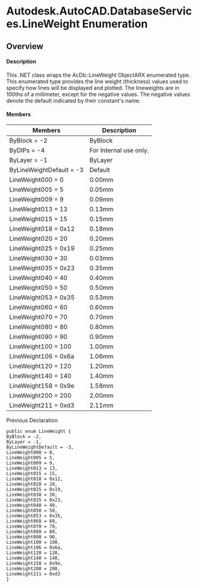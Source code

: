 # Autodesk.AutoCAD.DatabaseServices.LineWeight Enumeration

## Overview

#### Description
This .NET class wraps the AcDb::LineWeight ObjectARX enumerated type. 
This enumerated type provides the line weight (thickness) values used to specify how lines will be displayed and plotted. The lineweights are in 100ths of a millimeter, except for the negative values. The negative values denote the default indicated by their constant's name.
#### Members
| Members | Description |
| --- | --- |
| ByBlock = -2 | ByBlock |
| ByDIPs = -4 | For Internal use only. |
| ByLayer = -1 | ByLayer |
| ByLineWeightDefault = -3 | Default |
| LineWeight000 = 0 | 0.00mm |
| LineWeight005 = 5 | 0.05mm |
| LineWeight009 = 9 | 0.09mm |
| LineWeight013 = 13 | 0.13mm |
| LineWeight015 = 15 | 0.15mm |
| LineWeight018 = 0x12 | 0.18mm |
| LineWeight020 = 20 | 0.20mm |
| LineWeight025 = 0x19 | 0.25mm |
| LineWeight030 = 30 | 0.03mm |
| LineWeight035 = 0x23 | 0.35mm |
| LineWeight040 = 40 | 0.40mm |
| LineWeight050 = 50 | 0.50mm |
| LineWeight053 = 0x35 | 0.53mm |
| LineWeight060 = 60 | 0.60mm |
| LineWeight070 = 70 | 0.70mm |
| LineWeight080 = 80 | 0.80mm |
| LineWeight090 = 90 | 0.90mm |
| LineWeight100 = 100 | 1.00mm |
| LineWeight106 = 0x6a | 1.06mm |
| LineWeight120 = 120 | 1.20mm |
| LineWeight140 = 140 | 1.40mm |
| LineWeight158 = 0x9e | 1.58mm |
| LineWeight200 = 200 | 2.00mm |
| LineWeight211 = 0xd3 | 2.11mm |

Previous Declaration
```text
public enum LineWeight {
ByBlock = -2,
ByLayer = -1,
ByLineWeightDefault = -3,
LineWeight000 = 0,
LineWeight005 = 5,
LineWeight009 = 9,
LineWeight013 = 13,
LineWeight015 = 15,
LineWeight018 = 0x12,
LineWeight020 = 20,
LineWeight025 = 0x19,
LineWeight030 = 30,
LineWeight035 = 0x23,
LineWeight040 = 40,
LineWeight050 = 50,
LineWeight053 = 0x35,
LineWeight060 = 60,
LineWeight070 = 70,
LineWeight080 = 80,
LineWeight090 = 90,
LineWeight100 = 100,
LineWeight106 = 0x6a,
LineWeight120 = 120,
LineWeight140 = 140,
LineWeight158 = 0x9e,
LineWeight200 = 200,
LineWeight211 = 0xd3
}
```